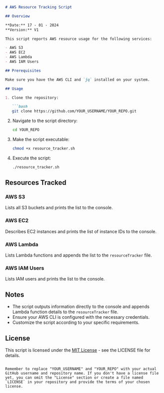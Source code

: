 
```markdown
# AWS Resource Tracking Script

## Overview

**Date:** 17 - 01 - 2024  
**Version:** V1

This script reports AWS resource usage for the following services:

- AWS S3
- AWS EC2
- AWS Lambda
- AWS IAM Users

## Prerequisites

Make sure you have the AWS CLI and `jq` installed on your system.

## Usage

1. Clone the repository:

   ```bash
   git clone https://github.com/YOUR_USERNAME/YOUR_REPO.git
   ```

2. Navigate to the script directory:

   ```bash
   cd YOUR_REPO
   ```

3. Make the script executable:

   ```bash
   chmod +x resource_tracker.sh
   ```

4. Execute the script:

   ```bash
   ./resource_tracker.sh
   ```

## Resources Tracked

### AWS S3

Lists all S3 buckets and prints the list to the console.

### AWS EC2

Describes EC2 instances and prints the list of instance IDs to the console.

### AWS Lambda

Lists Lambda functions and appends the list to the `resourceTracker` file.

### AWS IAM Users

Lists IAM users and prints the list to the console.

## Notes

- The script outputs information directly to the console and appends Lambda function details to the `resourceTracker` file.
- Ensure your AWS CLI is configured with the necessary credentials.
- Customize the script according to your specific requirements.

## License

This script is licensed under the [MIT License](LICENSE) - see the LICENSE file for details.
```

Remember to replace "YOUR_USERNAME" and "YOUR_REPO" with your actual GitHub username and repository name. If you don't have a license file yet, you can omit the "License" section or create a file named `LICENSE` in your repository and provide the terms of your chosen license.

